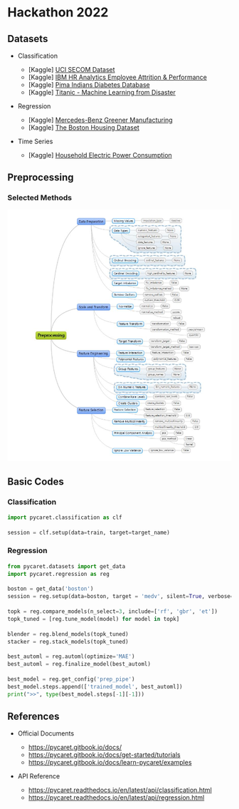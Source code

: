 # Hackathon 2022

## Datasets

* Classification
  - [Kaggle] [UCI SECOM Dataset](https://www.kaggle.com/datasets/paresh2047/uci-semcom)
  - [Kaggle] [IBM HR Analytics Employee Attrition & Performance](https://www.kaggle.com/datasets/pavansubhasht/ibm-hr-analytics-attrition-dataset)
  - [Kaggle] [Pima Indians Diabetes Database](https://www.kaggle.com/datasets/uciml/pima-indians-diabetes-database)
  - [Kaggle] [Titanic - Machine Learning from Disaster](https://www.kaggle.com/competitions/titanic)

* Regression
  - [Kaggle] [Mercedes-Benz Greener Manufacturing](https://www.kaggle.com/c/mercedes-benz-greener-manufacturing)
  - [Kaggle] [The Boston Housing Dataset](https://www.kaggle.com/code/prasadperera/the-boston-housing-dataset/notebook)

* Time Series
  - [Kaggle] [Household Electric Power Consumption](https://www.kaggle.com/datasets/uciml/electric-power-consumption-data-set)

## Preprocessing

### Selected Methods
![preprocessing](./Preprocessing.jpg)

## Basic Codes

### Classification

```python
import pycaret.classification as clf

session = clf.setup(data=train, target=target_name)

```

### Regression

```python
from pycaret.datasets import get_data
import pycaret.regression as reg

boston = get_data('boston')
session = reg.setup(data=boston, target = 'medv', silent=True, verbose=False)

topk = reg.compare_models(n_select=3, include=['rf', 'gbr', 'et'])
topk_tuned = [reg.tune_model(model) for model in topk]

blender = reg.blend_models(topk_tuned)
stacker = reg.stack_models(topk_tuned)

best_automl = reg.automl(optimize='MAE')
best_automl = reg.finalize_model(best_automl)

best_model = reg.get_config('prep_pipe')
best_model.steps.append(['trained_model', best_automl])
print(">>", type(best_model.steps[-1][-1]))
```


## References

* Official Documents
  - https://pycaret.gitbook.io/docs/
  - https://pycaret.gitbook.io/docs/get-started/tutorials
  - https://pycaret.gitbook.io/docs/learn-pycaret/examples

* API Reference
  - https://pycaret.readthedocs.io/en/latest/api/classification.html
  - https://pycaret.readthedocs.io/en/latest/api/regression.html
